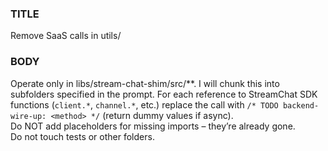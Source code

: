 ### TITLE
Remove SaaS calls in utils/

### BODY
Operate only in libs/stream-chat-shim/src/**.  I will chunk this into subfolders specified in the prompt.
For each reference to StreamChat SDK functions (`client.*`, `channel.*`, etc.)
replace the call with `/* TODO backend-wire-up: <method> */` (return dummy
values if async).  
Do NOT add placeholders for missing imports – they’re already gone.  
Do not touch tests or other folders.
